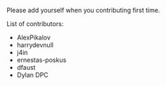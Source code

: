 Please add yourself when you contributing first time.

List of contributors:

* AlexPikalov
* harrydevnull
* j4in
* ernestas-poskus
* dfaust
* Dylan DPC
